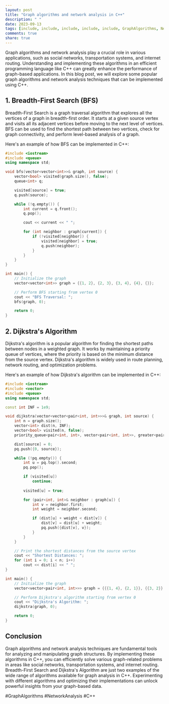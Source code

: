 ```yaml
---
layout: post
title: "Graph algorithms and network analysis in C++"
description: " "
date: 2023-09-13
tags: [include, include, include, include, include, GraphAlgorithms, NetworkAnalysis]
comments: true
share: true
---
```


Graph algorithms and network analysis play a crucial role in various applications, such as social networks, transportation systems, and internet routing. Understanding and implementing these algorithms in an efficient programming language like C++ can greatly enhance the performance of graph-based applications. In this blog post, we will explore some popular graph algorithms and network analysis techniques that can be implemented using C++. 

## 1. Breadth-First Search (BFS)

Breadth-First Search is a graph traversal algorithm that explores all the vertices of a graph in breadth-first order. It starts at a given source vertex and visits all its adjacent vertices before moving to the next level of vertices. BFS can be used to find the shortest path between two vertices, check for graph connectivity, and perform level-based analysis of a graph.

Here's an example of how BFS can be implemented in C++:

```cpp
#include <iostream>
#include <queue>
using namespace std;

void bfs(vector<vector<int>>& graph, int source) {
    vector<bool> visited(graph.size(), false);
    queue<int> q;

    visited[source] = true;
    q.push(source);

    while (!q.empty()) {
        int current = q.front();
        q.pop();

        cout << current << " ";

        for (int neighbor : graph[current]) {
            if (!visited[neighbor]) {
                visited[neighbor] = true;
                q.push(neighbor);
            }
        }
    }
}

int main() {
    // Initialize the graph
    vector<vector<int>> graph = {{1, 2}, {2, 3}, {3, 4}, {4}, {}};

    // Perform BFS starting from vertex 0
    cout << "BFS Traversal: ";
    bfs(graph, 0);

    return 0;
}
```

## 2. Dijkstra's Algorithm

Dijkstra's algorithm is a popular algorithm for finding the shortest paths between nodes in a weighted graph. It works by maintaining a priority queue of vertices, where the priority is based on the minimum distance from the source vertex. Dijkstra's algorithm is widely used in route planning, network routing, and optimization problems.

Here's an example of how Dijkstra's algorithm can be implemented in C++:

```cpp
#include <iostream>
#include <vector>
#include <queue>
using namespace std;

const int INF = 1e9;

void dijkstra(vector<vector<pair<int, int>>>& graph, int source) {
    int n = graph.size();
    vector<int> dist(n, INF);
    vector<bool> visited(n, false);
    priority_queue<pair<int, int>, vector<pair<int, int>>, greater<pair<int, int>>> pq;

    dist[source] = 0;
    pq.push({0, source});

    while (!pq.empty()) {
        int u = pq.top().second;
        pq.pop();

        if (visited[u])
            continue;
        
        visited[u] = true;

        for (pair<int, int>& neighbor : graph[u]) {
            int v = neighbor.first;
            int weight = neighbor.second;

            if (dist[u] + weight < dist[v]) {
                dist[v] = dist[u] + weight;
                pq.push({dist[v], v});
            }
        }
    }

    // Print the shortest distances from the source vertex
    cout << "Shortest Distances: ";
    for (int i = 0; i < n; i++)
        cout << dist[i] << " ";
}

int main() {
    // Initialize the graph
    vector<vector<pair<int, int>>> graph = {{{1, 4}, {2, 1}}, {{3, 2}}, {{1, 1}, {3, 5}}, {{4, 3}}, {{2, 1}}};

    // Perform Dijkstra's algorithm starting from vertex 0
    cout << "Dijkstra's Algorithm: ";
    dijkstra(graph, 0);

    return 0;
}
```

## Conclusion

Graph algorithms and network analysis techniques are fundamental tools for analyzing and manipulating graph structures. By implementing these algorithms in C++, you can efficiently solve various graph-related problems in areas like social networks, transportation systems, and internet routing. Breadth-First Search and Dijkstra's Algorithm are just two examples of the wide range of algorithms available for graph analysis in C++. Experimenting with different algorithms and optimizing their implementations can unlock powerful insights from your graph-based data.

#GraphAlgorithms #NetworkAnalysis #C++
